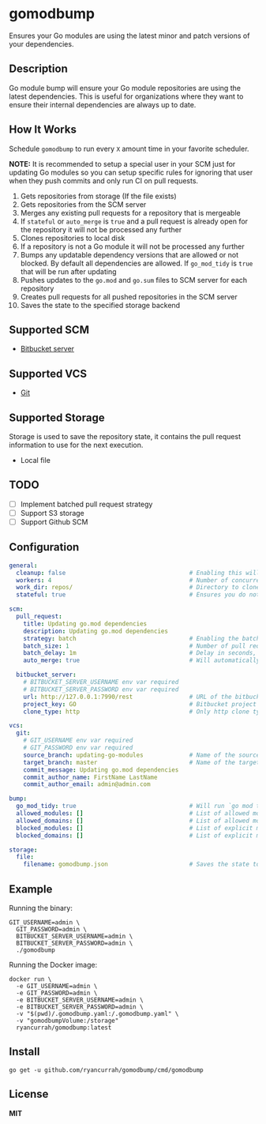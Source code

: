 # gomodbump

Ensures your Go modules are using the latest minor and patch versions of your dependencies.

## Description

Go module bump will ensure your Go module repositories are using the latest dependencies. This is useful for organizations where they want to ensure their internal dependencies are always up to date.

## How It Works

Schedule `gomodbump` to run every `X` amount time in your favorite scheduler.

**NOTE:** It is recommended to setup a special user in your SCM just for updating Go modules so you can setup specific rules for ignoring that user when they push commits and only run CI on pull requests.

1. Gets repositories from storage (If the file exists)
2. Gets repositories from the SCM server
3. Merges any existing pull requests for a repository that is mergeable
4. If `stateful` or `auto_merge` is `true` and a pull request is already open for the repository it will not be processed any further
5. Clones repositories to local disk
6. If a repository is not a Go module it will not be processed any further
7. Bumps any updatable dependency versions that are allowed or not blocked. By default all dependencies are allowed. If `go_mod_tidy` is `true` that will be run after updating
8. Pushes updates to the `go.mod` and `go.sum` files to SCM server for each repository
9. Creates pull requests for all pushed repositories in the SCM server
10. Saves the state to the specified storage backend

## Supported SCM

- [Bitbucket server](https://www.atlassian.com/software/bitbucket)

## Supported VCS

- [Git](https://git-scm.com/)

## Supported Storage

Storage is used to save the repository state, it contains the pull request information to use for the next execution.

- Local file

## TODO

- [ ] Implement batched pull request strategy
- [ ] Support S3 storage
- [ ] Support Github SCM

## Configuration

```yaml
general:
  cleanup: false                                   # Enabling this will prevent the work_dir from being cleaned up after running
  workers: 4                                       # Number of concurrent Go routines to process the repositories with
  work_dir: repos/                                 # Directory to clone the repositories to
  stateful: true                                   # Ensures you do not create more than 1 pull request for each repo. Requires storage to be configured

scm:
  pull_request:
    title: Updating go.mod dependencies
    description: Updating go.mod dependencies
    strategy: batch                                # Enabling the batch strategy will ensure we do not overwhelm CI by slowly updating modules (Not implemented yet)
    batch_size: 1                                  # Number of pull requests to open at a time
    batch_delay: 1m                                # Delay in seconds, minutes, hours between pull request batches
    auto_merge: true                               # Will automatically merge the pull request if it is mergeable. This enables stateful

  bitbucket_server:
    # BITBUCKET_SERVER_USERNAME env var required
    # BITBUCKET_SERVER_PASSWORD env var required
    url: http://127.0.0.1:7990/rest                # URL of the bitbucket server, must have /rest appended
    project_key: GO                                # Bitbucket project key to scan for repositories
    clone_type: http                               # Only http clone type support at the moment, later ssh may be supported

vcs:
  git:
    # GIT_USERNAME env var required
    # GIT_PASSWORD env var required
    source_branch: updating-go-modules             # Name of the source branch to create the current datetime is always appended
    target_branch: master                          # Name of the target branch to create the branch from and pull request against
    commit_message: Updating go.mod dependencies
    commit_author_name: FirstName LastName
    commit_author_email: admin@admin.com

bump:
  go_mod_tidy: true                                # Will run `go mod tidy` if set to true after each go get
  allowed_modules: []                              # List of allowed modules to update. If set any modules not in the allowed lists are blocked
  allowed_domains: []                              # List of allowed module domains to update. If set any modules not in the allowed lists are blocked
  blocked_modules: []                              # List of explicit modules to not update
  blocked_domains: []                              # List of explicit module domains to not update

storage:
  file:
    filename: gomodbump.json                       # Saves the state to the file specified here
```

## Example

Running the binary:

```
GIT_USERNAME=admin \
  GIT_PASSWORD=admin \
  BITBUCKET_SERVER_USERNAME=admin \
  BITBUCKET_SERVER_PASSWORD=admin \
  ./gomodbump
```

Running the Docker image:

```
docker run \
  -e GIT_USERNAME=admin \
  -e GIT_PASSWORD=admin \
  -e BITBUCKET_SERVER_USERNAME=admin \
  -e BITBUCKET_SERVER_PASSWORD=admin \
  -v "$(pwd)/.gomodbump.yaml:/.gomodbump.yaml" \
  -v "gomodbumpVolume:/storage"
  ryancurrah/gomodbump:latest
```

## Install

```
go get -u github.com/ryancurrah/gomodbump/cmd/gomodbump
```

## License

**MIT**
